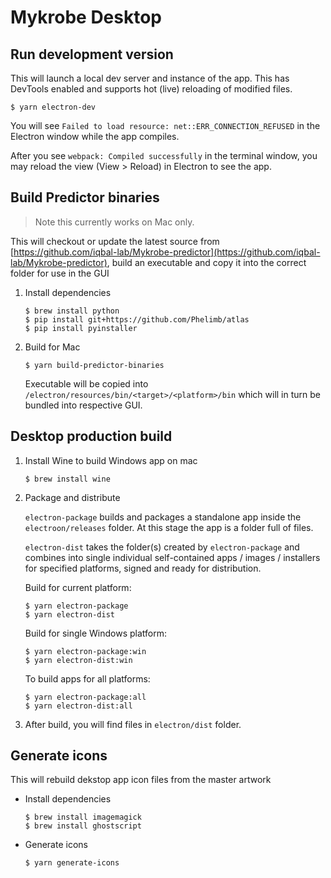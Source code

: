 # Mykrobe Desktop

## Run development version

This will launch a local dev server and instance of the app. This has DevTools enabled and supports hot (live) reloading of modified files.

```
$ yarn electron-dev
```

You will see `Failed to load resource: net::ERR_CONNECTION_REFUSED` in the Electron window while the app compiles.

After you see `webpack: Compiled successfully` in the terminal window, you may reload the view (View > Reload) in Electron to see the app.

## Build Predictor binaries

> Note this currently works on Mac only.

This will checkout or update the latest source from [https://github.com/iqbal-lab/Mykrobe-predictor](https://github.com/iqbal-lab/Mykrobe-predictor), build an executable and copy it into the correct folder for use in the GUI

1. Install dependencies

	```
	$ brew install python
	$ pip install git+https://github.com/Phelimb/atlas
	$ pip install pyinstaller
	```

2. Build for Mac

	```
	$ yarn build-predictor-binaries
	```
	
	Executable will be copied into `/electron/resources/bin/<target>/<platform>/bin` which will in turn be bundled into respective GUI.

## Desktop production build

1. Install Wine to build Windows app on mac

	```
	$ brew install wine
	```

2. Package and distribute

	`electron-package` builds and packages a standalone app inside the `electroon/releases` folder. At this stage the app is a folder full of files.

	`electron-dist` takes the folder(s) created by `electron-package` and combines into single individual self-contained apps / images / installers for specified platforms, signed and ready for distribution.

	Build for current platform:

	```
	$ yarn electron-package
	$ yarn electron-dist
	```

	Build for single Windows platform:

	```
	$ yarn electron-package:win
	$ yarn electron-dist:win
	```

	To build apps for all platforms:

	```
	$ yarn electron-package:all
	$ yarn electron-dist:all
	```

3. After build, you will find files in `electron/dist` folder.

## Generate icons

This will rebuild dekstop app icon files from the master artwork

* Install dependencies

	```
	$ brew install imagemagick
	$ brew install ghostscript
	```
	
* Generate icons

	```
	$ yarn generate-icons
	```
